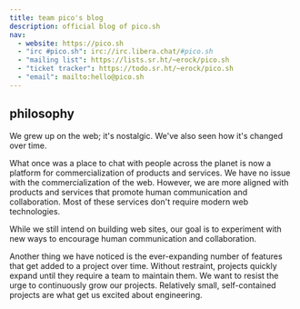 ```yaml
---
title: team pico's blog
description: official blog of pico.sh
nav:
  - website: https://pico.sh
  - "irc #pico.sh": irc://irc.libera.chat/#pico.sh
  - "mailing list": https://lists.sr.ht/~erock/pico.sh
  - "ticket tracker": https://todo.sr.ht/~erock/pico.sh
  - "email": mailto:hello@pico.sh
---
```


## philosophy

We grew up on the web; it's nostalgic. We've also seen how it's changed over
time.

What once was a place to chat with people across the planet is now a platform
for commercialization of products and services. We have no issue with the
commercialization of the web. However, we are more aligned with products and
services that promote human communication and collaboration. Most of these
services don't require modern web technologies.

While we still intend on building web sites, our goal is to experiment with new
ways to encourage human communication and collaboration.

Another thing we have noticed is the ever-expanding number of features that get
added to a project over time. Without restraint, projects quickly expand until
they require a team to maintain them. We want to resist the urge to continuously grow
our projects. Relatively small, self-contained projects are what get us excited
about engineering.
